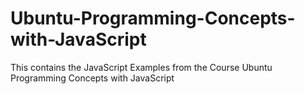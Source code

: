 # Ubuntu-Programming-Concepts-with-JavaScript
This contains the JavaScript Examples from the Course Ubuntu Programming Concepts with JavaScript

